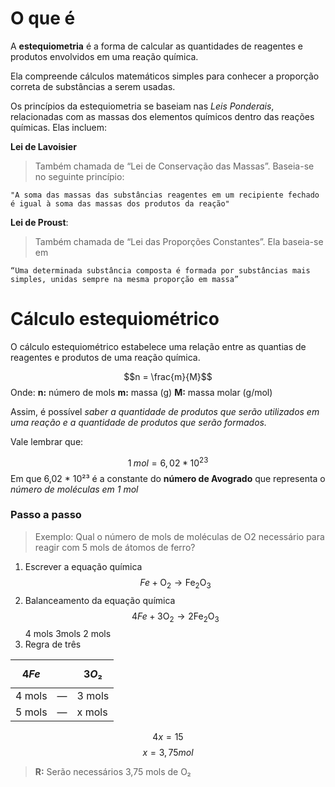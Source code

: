 # O que é

A **estequiometria** é a forma de calcular as quantidades de reagentes e produtos envolvidos em uma reação química.

Ela compreende cálculos matemáticos simples para conhecer a proporção correta de substâncias a serem usadas.

Os princípios da estequiometria se baseiam nas *Leis Ponderais*, relacionadas com as massas dos elementos químicos dentro das reações químicas. Elas incluem:

**Lei de Lavoisier**
> Também chamada de “Lei de Conservação das Massas”. Baseia-se no seguinte princípio:
 
`"A soma das massas das substâncias reagentes em um recipiente fechado é igual à soma das massas dos produtos da reação"`

**Lei de Proust**: 
> Também chamada de “Lei das Proporções Constantes”. Ela baseia-se em 

`“Uma determinada substância composta é formada por substâncias mais simples, unidas sempre na mesma proporção em massa”`


# Cálculo estequiométrico

O cálculo estequiométrico estabelece uma relação entre as quantias de reagentes e produtos de uma reação química.

$$n = \frac{m}{M}$$
Onde:
**n:** número de mols
**m:** massa (g)
**M:** massa molar (g/mol)

Assim, é possível *saber a quantidade de produtos que serão utilizados em uma reação e a quantidade de produtos que serão formados.*

Vale lembrar que:

$$1\; mol = 6,02 * 10^{23}$$
Em que 6,02 * 10²³ é a constante do **número de Avogrado** que representa o *número de moléculas em 1 mol*
### Passo a passo
> Exemplo: Qual o número de mols de moléculas de O2 necessário para reagir com 5 mols de átomos de ferro?

1. Escrever a equação química
$$Fe+\mathrm{O}_2→\mathrm{Fe}_2\mathrm{O}_3$$
2. Balanceamento da equação química
$$4Fe+3\mathrm{O}_2→2\mathrm{Fe}_2\mathrm{O}_3$$
							 4 mols  3mols  2 mols
3. Regra de três

| $$4Fe$$ |     | $$3O₂$$ |
| ------- | --- | ------- |
| 4 mols  | —   | 3 mols  |
| 5 mols  | —   | x mols  |
$$4x = 15$$
$$x = 3,75mol$$
> **R:** Serão necessários 3,75 mols de O₂
